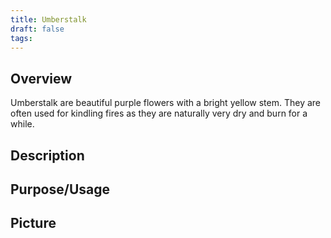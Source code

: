 ```yaml
---
title: Umberstalk
draft: false
tags:
---
```


## Overview

Umberstalk are beautiful purple flowers with a bright yellow stem. They are often used for kindling fires as they are naturally very dry and burn for a while.
## Description

## Purpose/Usage 

## Picture

